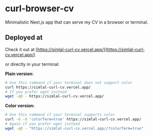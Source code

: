 # curl-browser-cv

Minimalistic Next.js app that can serve my CV in a browser or terminal.

## Deployed at

Check it out at [https://simlal-curl-cv.vercel.app/](https://simlal-curl-cv.vercel.app/)

or directly in your terminal:

**Plain version:**

```bash
# Use this command if your terminal does not support color
curl https://simlal-curl-cv.vercel.app/
# If you prefer wget instead
wget -qO - https://simlal-curl-cv.vercel.app/
```

**Color version:**

```bash
# Use this command if your terminal supports color
curl -G -d 'colorTerm=true' https://simlal-curl-cv.vercel.app/
# Again if you prefer wget instead
wget -qO - "https://simlal-curl-cv.vercel.app//?colorTerm=true"
```

